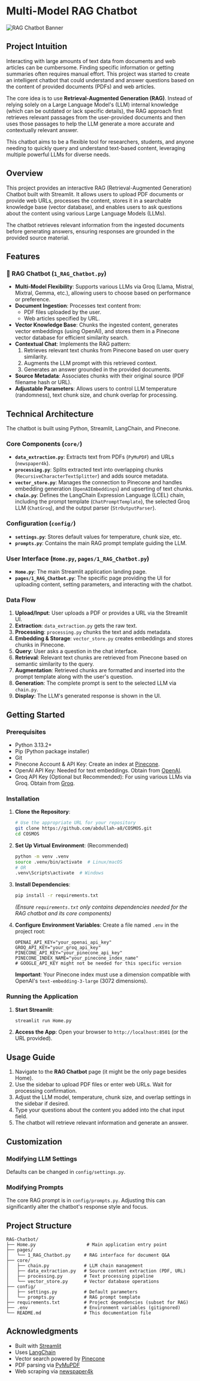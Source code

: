 # Multi-Model RAG Chatbot

![RAG Chatbot Banner](https://)

## Project Intuition

Interacting with large amounts of text data from documents and web articles can be cumbersome. Finding specific information or getting summaries often requires manual effort. This project was started to create an intelligent chatbot that could understand and answer questions based on the content of provided documents (PDFs) and web articles.

The core idea is to use **Retrieval-Augmented Generation (RAG)**. Instead of relying solely on a Large Language Model's (LLM) internal knowledge (which can be outdated or lack specific details), the RAG approach first retrieves relevant passages from the user-provided documents and then uses those passages to help the LLM generate a more accurate and contextually relevant answer.

This chatbot aims to be a flexible tool for researchers, students, and anyone needing to quickly query and understand text-based content, leveraging multiple powerful LLMs for diverse needs.

## Overview

This project provides an interactive RAG (Retrieval-Augmented Generation) Chatbot built with Streamlit. It allows users to upload PDF documents or provide web URLs, processes the content, stores it in a searchable knowledge base (vector database), and enables users to ask questions about the content using various Large Language Models (LLMs).

The chatbot retrieves relevant information from the ingested documents before generating answers, ensuring responses are grounded in the provided source material.

## Features

### 🤖 RAG Chatbot (`1_RAG_Chatbot.py`)
- **Multi-Model Flexibility**: Supports various LLMs via Groq (Llama, Mistral, Mixtral, Gemma, etc.), allowing users to choose based on performance or preference.
- **Document Ingestion**: Processes text content from:
    - PDF files uploaded by the user.
    - Web articles specified by URL.
- **Vector Knowledge Base**: Chunks the ingested content, generates vector embeddings (using OpenAI), and stores them in a Pinecone vector database for efficient similarity search.
- **Contextual Chat**: Implements the RAG pattern:
    1. Retrieves relevant text chunks from Pinecone based on user query similarity.
    2. Augments the LLM prompt with this retrieved context.
    3. Generates an answer grounded in the provided documents.
- **Source Metadata**: Associates chunks with their original source (PDF filename hash or URL).
- **Adjustable Parameters**: Allows users to control LLM temperature (randomness), text chunk size, and chunk overlap for processing.

## Technical Architecture

The chatbot is built using Python, Streamlit, LangChain, and Pinecone.

### Core Components (`core/`)

- **`data_extraction.py`**: Extracts text from PDFs (`PyMuPDF`) and URLs (`newspaper4k`).
- **`processing.py`**: Splits extracted text into overlapping chunks (`RecursiveCharacterTextSplitter`) and adds source metadata.
- **`vector_store.py`**: Manages the connection to Pinecone and handles embedding generation (`OpenAIEmbeddings`) and upserting of text chunks.
- **`chain.py`**: Defines the LangChain Expression Language (LCEL) chain, including the prompt template (`ChatPromptTemplate`), the selected Groq LLM (`ChatGroq`), and the output parser (`StrOutputParser`).

### Configuration (`config/`)

- **`settings.py`**: Stores default values for temperature, chunk size, etc.
- **`prompts.py`**: Contains the main RAG prompt template guiding the LLM.

### User Interface (`Home.py`, `pages/1_RAG_Chatbot.py`)

- **`Home.py`**: The main Streamlit application landing page.
- **`pages/1_RAG_Chatbot.py`**: The specific page providing the UI for uploading content, setting parameters, and interacting with the chatbot.

### Data Flow

1. **Upload/Input**: User uploads a PDF or provides a URL via the Streamlit UI.
2. **Extraction**: `data_extraction.py` gets the raw text.
3. **Processing**: `processing.py` chunks the text and adds metadata.
4. **Embedding & Storage**: `vector_store.py` creates embeddings and stores chunks in Pinecone.
5. **Query**: User asks a question in the chat interface.
6. **Retrieval**: Relevant text chunks are retrieved from Pinecone based on semantic similarity to the query.
7. **Augmentation**: Retrieved chunks are formatted and inserted into the prompt template along with the user's question.
8. **Generation**: The complete prompt is sent to the selected LLM via `chain.py`.
9. **Display**: The LLM's generated response is shown in the UI.

## Getting Started

### Prerequisites

- Python 3.13.2+
- Pip (Python package installer)
- Git
- Pinecone Account & API Key: Create an index at [Pinecone](https://www.pinecone.io/).
- OpenAI API Key: Needed for text embeddings. Obtain from [OpenAI](https://platform.openai.com/signup/).
- Groq API Key (Optional but Recommended): For using various LLMs via Groq. Obtain from [Groq](https://groq.com/).

### Installation

1.  **Clone the Repository**:
    ```bash
    # Use the appropriate URL for your repository
    git clone https://github.com/abdullah-a8/COSMOS.git
    cd COSMOS
    ```

2.  **Set Up Virtual Environment**: (Recommended)
    ```bash
    python -m venv .venv
    source .venv/bin/activate  # Linux/macOS
    # OR
    .venv\Scripts\activate  # Windows
    ```

3.  **Install Dependencies**:
    ```bash
    pip install -r requirements.txt
    ```
    *(Ensure `requirements.txt` only contains dependencies needed for the RAG chatbot and its core components)*

4.  **Configure Environment Variables**:
    Create a file named `.env` in the project root:
    ```dotenv
    OPENAI_API_KEY="your_openai_api_key"
    GROQ_API_KEY="your_groq_api_key"
    PINECONE_API_KEY="your_pinecone_api_key"
    PINECONE_INDEX_NAME="your_pinecone_index_name"
    # GOOGLE_API_KEY might not be needed for this specific version
    ```
    **Important**: Your Pinecone index must use a dimension compatible with OpenAI's `text-embedding-3-large` (3072 dimensions).

### Running the Application

1.  **Start Streamlit**:
    ```bash
    streamlit run Home.py
    ```

2.  **Access the App**: Open your browser to `http://localhost:8501` (or the URL provided).

## Usage Guide

1.  Navigate to the **RAG Chatbot** page (it might be the only page besides Home).
2.  Use the sidebar to upload PDF files or enter web URLs. Wait for processing confirmation.
3.  Adjust the LLM model, temperature, chunk size, and overlap settings in the sidebar if desired.
4.  Type your questions about the content you added into the chat input field.
5.  The chatbot will retrieve relevant information and generate an answer.

## Customization

### Modifying LLM Settings

Defaults can be changed in `config/settings.py`.

### Modifying Prompts

The core RAG prompt is in `config/prompts.py`. Adjusting this can significantly alter the chatbot's response style and focus.

## Project Structure

```
RAG-Chatbot/
├── Home.py                   # Main application entry point
├── pages/
│   └── 1_RAG_Chatbot.py     # RAG interface for document Q&A
├── core/
│   ├── chain.py             # LLM chain management
│   ├── data_extraction.py   # Source content extraction (PDF, URL)
│   ├── processing.py        # Text processing pipeline
│   └── vector_store.py      # Vector database operations
├── config/
│   ├── settings.py          # Default parameters
│   └── prompts.py           # RAG prompt template
├── requirements.txt         # Project dependencies (subset for RAG)
├── .env                     # Environment variables (gitignored)
└── README.md                # This documentation file
```

## Acknowledgments

-   Built with [Streamlit](https://streamlit.io/)
-   Uses [LangChain](https://www.langchain.com/)
-   Vector search powered by [Pinecone](https://www.pinecone.io/)
-   PDF parsing via [PyMuPDF](https://pymupdf.readthedocs.io/)
-   Web scraping via [newspaper4k](https://github.com/funkeeler/newspaper4k)